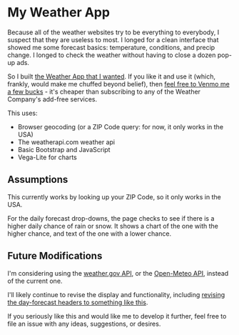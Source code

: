# My Weather App
Because all of the weather websites try to be everything to everybody, I suspect that they are useless to most. I longed for a clean interface that showed me some forecast basics: temperature, conditions, and precip change. I longed to check the weather without having to close a dozen pop-up ads. 

So I built [the Weather App that I wanted](https://mmontesanonyc.github.io/Weather-App/). If you like it and use it (which, frankly, would make me chuffed beyond belief), then [feel free to Venmo me a few bucks](https://venmo.com/code?user_id=2293559168335872144&created=1739136186) - it's cheaper than subscribing to any of the Weather Company's add-free services.

This uses:
- Browser geocoding (or a ZIP Code query: for now, it only works in the USA)
- The weatherapi.com weather api
- Basic Bootstrap and JavaScript
- Vega-Lite for charts

## Assumptions
This currently works by looking up your ZIP Code, so it only works in the USA.

For the daily forecast drop-downs, the page checks to see if there is a higher daily chance of rain or snow. It shows a chart of the one with the higher chance, and text of the one with a lower chance.

## Future Modifications
I'm considering using the [weather.gov API](https://weather-gov.github.io/api/general-faqs), or the [Open-Meteo API](https://open-meteo.com/en/docs#current=is_day&hourly=temperature_2m,precipitation_probability,precipitation,cloud_cover), instead of the current one.

I'll likely continue to revise the display and functionality, including [revising the day-forecast headers to something like this](https://gist.github.com/mmontesanonyc/ece8106f7a4a60621073a6ae0bd5fcee).

If you seriously like this and would like me to develop it further, feel free to file an issue with any ideas, suggestions, or desires.
